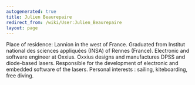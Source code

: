 ```yaml
---
autogenerated: true
title: Julien Beaurepaire
redirect_from: /wiki/User:Julien_Beaurepaire
layout: page
---
```


Place of residence: Lannion in the west of France. Graduated from
Institut national des sciences appliquées (INSA) of Rennes (France).
Electronic and software engineer at Oxxius. Oxxius designs and
manufactures DPSS and diode-based lasers. Responsible for the
development of electronic and embedded software of the lasers. Personal
interests : sailing, kiteboarding, free diving.

